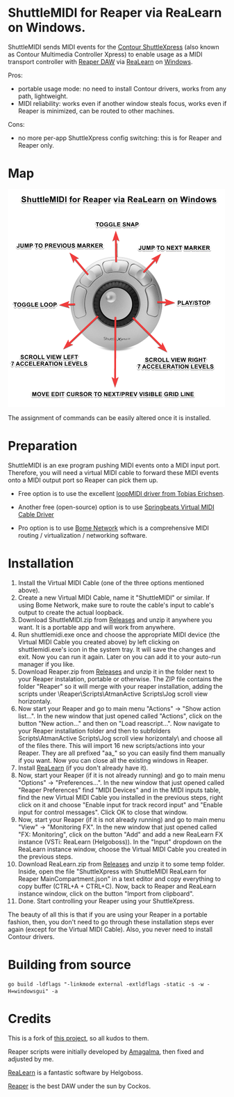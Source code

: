 # ShuttleMIDI for Reaper via ReaLearn on Windows.

ShuttleMIDI sends MIDI events for the [Contour ShuttleXpress](https://contourdesign.com/products/shuttle-xpress) (also known as Contour Multimedia Controller Xpress) to enable usage as a MIDI transport controller with [Reaper DAW](https://reaper.fm) via [ReaLearn](https://www.helgoboss.org/projects/realearn/) on [Windows](https://www.microsoft.com/en-gb/windows).

Pros: 
- portable usage mode: no need to install Contour drivers, works from any path, lightweight.
- MIDI reliability: works even if another window steals focus, works even if Reaper is minimized, can be routed to other machines.

Cons:
- no more per-app ShuttleXpress config switching: this is for Reaper and Reaper only.


# Map


![ShuttleMIDI for Reaper via ReaLearn on Windows](https://raw.githubusercontent.com/AtmanActive/shuttlemidi-for-reaper-via-realearn-on-windows/main/ShuttleMIDI-for-Reaper-via-ReaLearn-on-Windows.png)

The assignment of commands can be easily altered once it is installed.


# Preparation

ShuttleMIDI is an exe program pushing MIDI events onto a MIDI input port. Therefore, you will need a virtual MIDI cable to forward these MIDI events onto a MIDI output port so Reaper can pick them up.

- Free option is to use the excellent [loopMIDI driver from Tobias Erichsen](https://www.tobias-erichsen.de/software/loopmidi.html).

- Another free (open-source) option is to use [Springbeats Virtual MIDI Cable Driver](https://springbeats.com/sbvmidi/)

- Pro option is to use [Bome Network](https://www.bome.com/products/bomenet) which is a comprehensive MIDI routing / virtualization / networking software.

# Installation
1. Install the Virtual MIDI Cable (one of the three options mentioned above).
2. Create a new Virtual MIDI Cable, name it "ShuttleMIDI" or similar. If using Bome Network, make sure to route the cable's input to cable's output to create the actual loopback.
3. Download ShuttleMIDI.zip from [Releases](https://github.com/AtmanActive/shuttlemidi-for-reaper-via-realearn-on-windows/releases) and unzip it anywhere you want. It is a portable app and will work from anywhere.
4. Run shuttlemidi.exe once and choose the appropriate MIDI device (the Virtual MIDI Cable you created above) by left clicking on shuttlemidi.exe's icon in the system tray. It will save the changes and exit. Now you can run it again. Later on you can add it to your auto-run manager if you like.
5. Download Reaper.zip from [Releases](https://github.com/AtmanActive/shuttlemidi-for-reaper-via-realearn-on-windows/releases) and unzip it in the folder next to your Reaper instalation, portable or otherwise. The ZIP file contains the folder "Reaper" so it will merge with your reaper installation, adding the scripts under \Reaper\Scripts\AtmanActive Scripts\Jog scroll view horizontaly\.
6. Now start your Reaper and go to main menu "Actions" -> "Show action list...". In the new window that just opened called "Actions", click on the button "New action..." and then on "Load reascript...". Now navigate to your Reaper installation folder and then to subfolders Scripts\AtmanActive Scripts\Jog scroll view horizontaly\ and choose all of the files there. This will import 16 new scripts/actions into your Reaper. They are all prefixed "aa_" so you can easily find them manually if you want. Now you can close all the existing windows in Reaper.
7. Install [ReaLearn](https://www.helgoboss.org/projects/realearn/) (if you don't already have it).
8. Now, start your Reaper (if it is not already running) and go to main menu "Options" -> "Preferences...". In the new window that just opened called "Reaper Preferences" find "MIDI Devices" and in the MIDI inputs table, find the new Virtual MIDI Cable you installed in the previous steps, right click on it and choose "Enable input for track record input" and "Enable input for control messages". Click OK to close that window.
9. Now, start your Reaper (if it is not already running) and go to main menu "View" -> "Monitoring FX". In the new window that just opened called "FX: Monitoring", click on the button "Add" and add a new ReaLearn FX instance (VSTi: ReaLearn (Helgoboss)). In the "Input" dropdown on the ReaLearn instance window, choose the Virtual MIDI Cable you created in the previous steps.
10. Download ReaLearn.zip from [Releases](https://github.com/AtmanActive/shuttlemidi-for-reaper-via-realearn-on-windows/releases) and unzip it to some temp folder. Inside, open the file "ShuttleXpress with ShuttleMIDI ReaLearn for Reaper MainCompartment.json" in a text editor and copy everything to copy buffer (CTRL+A + CTRL+C). Now, back to Reaper and ReaLearn instance window, click on the button "Import from clipboard".
11. Done. Start controlling your Reaper using your ShuttleXpress.


The beauty of all this is that if you are using your Reaper in a portable fashion, then, you don't need to go through these installation steps ever again (except for the Virtual MIDI Cable). Also, you never need to install Contour drivers. 




# Building from source
```
go build -ldflags "-linkmode external -extldflags -static -s -w -H=windowsgui" -a
```

# Credits

This is a fork of [this project](https://github.com/dg1psi/shuttlemidi), so all kudos to them.

Reaper scripts were initially developed by [Amagalma](https://github.com/amagalma/ReaScripts), then fixed and adjusted by me.

[ReaLearn](https://www.helgoboss.org/projects/realearn/) is a fantastic software by Helgoboss.

[Reaper](https://reaper.fm) is the best DAW under the sun by Cockos.


